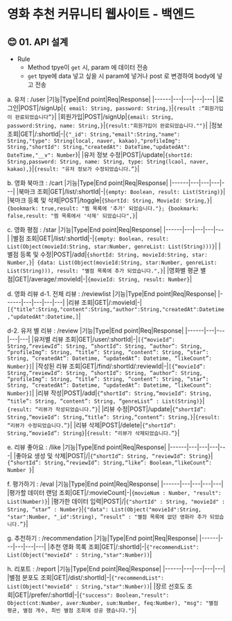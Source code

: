# 영화 추천 커뮤니티 웹사이트 - 백엔드 


## :blush: 01. API 설계   
* Rule
    * Method tpye이 `get` 시, param 에 데이터 전송
    * `get` tpye에 data 넣고 싶을 시 param에 넣거나 post 로 변경하여 body에 넣고 전송



a. 유저 : /user 
|기능|Type|End point|Req|Response|
|------|---|---|---|---|
|로그인|POST|/signUp|`{ email: String, password: String,}`|`{result :“회원가입이 완료되었습니다”}`|
|회원가입|POST|/signUp|`{email: String, password:String, name: String,}`|`{result:"회원가입이 완료되었습니다.""}`|
|정보 조회|GET|/:shortId|-|`{"_id": String,"email":String,"name": String,"type": String(local, naver, kakao),"profileImg": String,"shortId": String,"createdAt": DateTime,"updatedAt": DateTime,"__v": Number`}|
|유저 정보 수정|POST|/update|`{shortId: String,password: String, name: String, type: String(lcaol, naver, kakao),}`|`{result: "유저 정보가 수정되었습니다.”}`|

b. 영화 북마크 : /cart
|기능|Type|End point|Req|Response|
|------|---|---|---|---|
|북마크 조회|GET|/list/:shortId|-|`{empty: Boolean, result: List(String)}`|
|북마크 등록 및 삭제|POST|/toggle|`{ShortId: String, MovieId: String,}`|` {bookmark: true,result: "찜 목록에 '추가' 되었습니다."}; {bookmark: false,result: "찜 목록에서 '삭제' 되었습니다",}`|

c. 영화 평점 : /star
|기능|Type|End point|Req|Response|
|------|---|---|---|---|
|별점 조회|GET|/list/:shortId|-|`{empty: Boolean, result: List(Object(movieId:String, star:Number, genreList: List(String)))}`|
|별점 등록 및 수정|POST|/add|`{shortId: String, movieId:String, star: Number,}`|` {data: List(Object(movieId:String, star:Number, genreList: List(String))), result: "별점 목록에 추가 되었습니다.",}`|
|영화별 평균 별점|GET|/average/:movieId|-|`{movieId: String, result: Number}`|

d. 영화 리뷰
d-1. 전체 리뷰 : /reviewlist
|기능|Type|End point|Req|Response|
|------|---|---|---|---|
|리뷰 조회|GET|/:movieId|-|`[{"title":String,"content":String,"author":String,"createdAt":Datetime,"updatedAt":Datetime,]`|

d-2. 유저 별 리뷰 : /review
|기능|Type|End point|Req|Response|
|------|---|---|---|---|
|유저별 리뷰  조회|GET|/user/:shortId|-|`[{“movieId”: String,“reviewId”: String, “shortId”: String, “author”: String, “profileImg”: String, “title”: String, “content”: String, “star”: String, “createdAt”: Datetime, “updatedAt”: Datetime, “likeCount”: Number}]`|
|작성된 리뷰 조회|GET|/find/:shortId/:reviewId|-|`[{“movieId”: String,“reviewId”: String, “shortId”: String, “author”: String, “profileImg”: String, “title”: String, “content”: String, “star”: String, “createdAt”: Datetime, “updatedAt”: Datetime, “likeCount”: Number}]`|
|리뷰 작성|POST|/add|`{“shortId”: String,“movieId”: String, “title”: String, “content”: String, “genreList” : List(String)}`|`{result: “리뷰가 작성되었습니다.”}`|
|리뷰 수정|POST|/update|`{“shortId”: String,“movieId”: String,“title”: String,“content”: String,}`|`{result: “리뷰가 수정되었습니다.”}`|
|리뷰 삭제|POST|/delete|`{“shortId”: String,“movieId”: String}`|`{result: “리뷰가 삭제되었습니다.”}`|

e. 리뷰 좋아요 : /like
|기능|Type|End point|Req|Response|
|------|---|---|---|---|
|좋아요 생성 및 삭제|POST|/|`{“shortId”: String, “reviewId”: String}`|`{“shortId”: String,“reviewId”: String,“like”: Boolean,“likeCount”: Number
}`|

f. 평가하기 : /eval
|기능|Type|End point|Req|Response|
|------|---|---|---|---|
|평가할 데이터 랜덤 조회|GET|/:movieCount|-|`{movieNum : Number, "result": List(Number)}`|
|평가한 데이터 입력|POST|/|`{"shortId" : String, "movieId" : String, ”star” : Number}`|`{"data": List(Object("movieId":String, "star":Number, "_id":String), ”result” : "별점 목록에 없던 영화라 추가 되었습니다.”}`|

g. 추천하기 : /recommendation
|기능|Type|End point|Req|Response|
|------|---|---|---|---|
|추천 영화 목록 조회|GET|/:shortId|-|`{"recommendList": List(Object("movieId" : String,"star":Number))`|

h. 리포트 : /report
|기능|Type|End point|Req|Response|
|------|---|---|---|---|
|별점 분포도 조회|GET|/dist/:shortId|-|`{"recommendList": List(Object("movieId" : String,"star":Number))`|
|장르 선호도 조회|GET|/prefer/:shortId|-|`{"success": Boolean,"result": Object(cnt:Number, aver:Number, sum:Number, feq:Number), "msg": "별점 평균, 별점 개수, 최빈 별점 조회에 성공 했습니다."}`|
